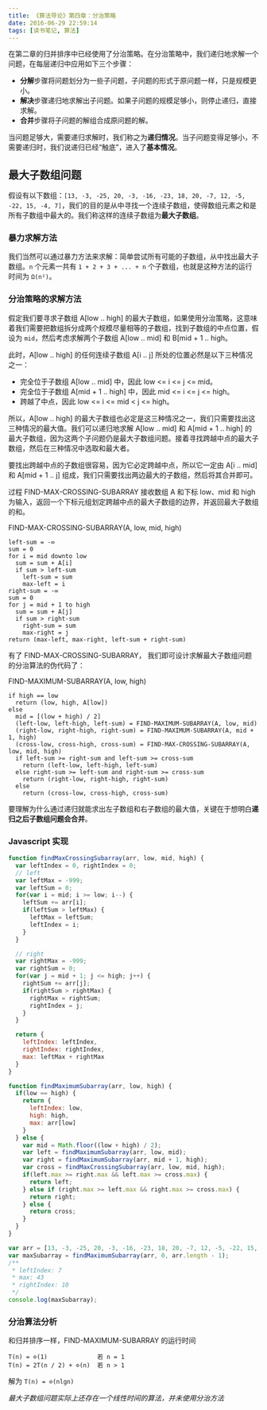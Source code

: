 ```yaml
---
title: 《算法导论》第四章：分治策略
date: 2016-06-29 22:59:14
tags: [读书笔记, 算法]
---
```

在第二章的归并排序中已经使用了分治策略。在分治策略中，我们递归地求解一个问题，在每层递归中应用如下三个步骤：

- **分解**步骤将问题划分为一些子问题，子问题的形式于原问题一样，只是规模更小。
- **解决**步骤递归地求解出子问题。如果子问题的规模足够小，则停止递归，直接求解。
- **合并**步骤将子问题的解组合成原问题的解。

当问题足够大，需要递归求解时，我们称之为**递归情况**。当子问题变得足够小，不需要递归时，我们说递归已经“触底”，进入了**基本情况**。

<!-- more -->

## 最大子数组问题
假设有以下数组：`[13, -3, -25, 20, -3, -16, -23, 18, 20, -7, 12, -5, -22, 15, -4, 7]`，我们的目的是从中寻找一个连续子数组，使得数组元素之和是所有子数组中最大的。我们称这样的连续子数组为**最大子数组**。

### 暴力求解方法
我们当然可以通过暴力方法来求解：简单尝试所有可能的子数组，从中找出最大子数组。`n` 个元素一共有 `1 + 2 + 3 + ... + n` 个子数组，也就是这种方法的运行时间为 `Ω(n²)`。

### 分治策略的求解方法
假定我们要寻求子数组 A[low .. high] 的最大子数组，如果使用分治策略，这意味着我们需要把数组拆分成两个规模尽量相等的子数组，找到子数组的中点位置，假设为 `mid`，然后考虑求解两个子数组 A[low .. mid] 和 B[mid + 1 .. high。

此时，A[low .. high] 的任何连续子数组 A[i .. j] 所处的位置必然是以下三种情况之一：

- 完全位于子数组 A[low .. mid] 中，因此 low <= i <= j <= mid。
- 完全位于子数组 A[mid + 1 .. high] 中，因此 mid <= i <= j <= high。
- 跨越了中点，因此 low <= i <= mid < j <= high。

所以，A[low .. high] 的最大子数组也必定是这三种情况之一，我们只需要找出这三种情况的最大值。我们可以递归地求解 A[low .. mid] 和 A[mid + 1 .. high] 的最大子数组，因为这两个子问题仍是最大子数组问题。接着寻找跨越中点的最大子数组，然后在三种情况中选取和最大者。

要找出跨越中点的子数组很容易，因为它必定跨越中点，所以它一定由 A[i .. mid] 和 A[mid + 1 .. j] 组成，我们只需要找出两边最大的子数组，然后将其合并即可。

过程 FIND-MAX-CROSSING-SUBARRAY 接收数组 A 和下标 low、mid 和 high 为输入，返回一个下标元组划定跨越中点的最大子数组的边界，并返回最大子数组的和。

FIND-MAX-CROSSING-SUBARRAY(A, low, mid, high)
```
left-sum = -∞
sum = 0
for i = mid downto low
  sum = sum + A[i]
  if sum > left-sum
    left-sum = sum
    max-left = i
right-sum = -∞
sum = 0
for j = mid + 1 to high
  sum = sum + A[j]
  if sum > right-sum
    right-sum = sum
    max-right = j
return (max-left, max-right, left-sum + right-sum)
```

有了 FIND-MAX-CROSSING-SUBARRAY， 我们即可设计求解最大子数组问题的分治算法的伪代码了：

FIND-MAXIMUM-SUBARRAY(A, low, high)
```
if high == low
  return (low, high, A[low])
else
  mid = [(low + high) / 2]
  (left-low, left-high, left-sum) = FIND-MAXIMUM-SUBARRAY(A, low, mid)
  (right-low, right-high, right-sum) = FIND-MAXIMUM-SUBARRAY(A, mid + 1, high)
  (cross-low, cross-high, cross-sum) = FIND-MAX-CROSSING-SUBARRAY(A, low, mid, high)
  if left-sum >= right-sum and left-sum >= cross-sum
    return (left-low, left-high, left-sum)
  else right-sum >= left-sum and right-sum >= cross-sum
    return (right-low, right-high, right-sum)
  else
    return (cross-low, cross-high, cross-sum)
```

要理解为什么通过递归就能求出左子数组和右子数组的最大值，关键在于想明白**递归之后子数组问题会合并**。

### Javascript 实现
```javascript
function findMaxCrossingSubarray(arr, low, mid, high) {
  var leftIndex = 0, rightIndex = 0;
  // left
  var leftMax = -999;
  var leftSum = 0;
  for(var i = mid; i >= low; i--) {
    leftSum += arr[i];
    if(leftSum > leftMax) {
      leftMax = leftSum;
      leftIndex = i;
    }
  }

  // right
  var rightMax = -999;
  var rightSum = 0;
  for(var j = mid + 1; j <= high; j++) {
    rightSum += arr[j];
    if(rightSum > rightMax) {
      rightMax = rightSum;
      rightIndex = j;
    }
  }

  return {
    leftIndex: leftIndex,
    rightIndex: rightIndex,
    max: leftMax + rightMax
  }
}

function findMaximumSubarray(arr, low, high) {
  if(low == high) {
    return {
      leftIndex: low,
      high: high,
      max: arr[low]
    }
  } else {
    var mid = Math.floor((low + high) / 2);
    var left = findMaximumSubarray(arr, low, mid);
    var right = findMaximumSubarray(arr, mid + 1, high);
    var cross = findMaxCrossingSubarray(arr, low, mid, high);
    if(left.max >= right.max && left.max >= cross.max) {
      return left;
    } else if (right.max >= left.max && right.max >= cross.max) {
      return right;
    } else {
      return cross;
    }
  }
}

var arr = [13, -3, -25, 20, -3, -16, -23, 18, 20, -7, 12, -5, -22, 15, -4, 7];
var maxSubarray = findMaximumSubarray(arr, 0, arr.length - 1);
/**
 * leftIndex: 7
 * max: 43
 * rightIndex: 10
 */
console.log(maxSubarray);
```

### 分治算法分析
和归并排序一样，FIND-MAXIMUM-SUBARRAY 的运行时间
```
T(n) = ⊙(1)              若 n = 1
T(n) = 2T(n / 2) + ⊙(n)  若 n > 1
```
解为 `T(n) = ⊙(nlgn)`

*最大子数组问题实际上还存在一个线性时间的算法，并未使用分治方法*
